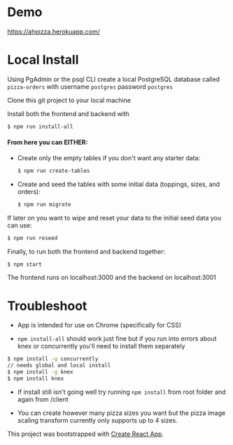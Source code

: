 # Demo

https://ahpizza.herokuapp.com/

# Local Install
Using PgAdmin or the psql CLI create a local PostgreSQL database called `pizza-orders` with username `postgres` password `postgres`

Clone this git project to your local machine

Install both the frontend and backend with
```sh
$ npm run install-all
```
#### From here you can EITHER:
- Create only the empty tables if you don't want any starter data: 
    ```sh
    $ npm run create-tables
    ```
- Create and seed the tables with some initial data (toppings, sizes, and orders): 
    ```sh
    $ npm run migrate
    ```

If later on you want to wipe and reset your data to the initial seed data you can use:

```sh
$ npm run reseed
```

Finally, to run both the frontend and backend together: 

```sh
$ npm start
```
The frontend runs on localhost:3000 and the backend on localhost:3001

# Troubleshoot

- App is intended for use on Chrome (specifically for CSS)

- `npm install-all` should work just fine but if you run into errors about knex or concurrently you'll need to install them separately

```sh
$ npm install -g concurrently
// needs global and local install
$ npm install -g knex
$ npm install knex
```

- If install still isn't going well try running `npm install` from root folder and again from /client

- You can create however many pizza sizes you want but the pizza image scaling transform currently only supports up to 4 sizes.

This project was bootstrapped with [Create React App](https://github.com/facebook/create-react-app).
